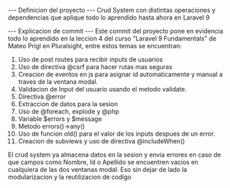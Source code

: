 --- Definicion del proyecto ---
Crud System con distintas operaciones y dependencias que aplique todo lo 
aprendido hasta ahora en Laravel 9
 
--- Explicacion de commit ---
Este commit del proyecto pone en evidencia todo lo aprendido
en la leccion 4 del curso "Laravel 9 Fundamentals" de Mateo Prigl
en Pluralsight, entre estos temas se encuentran:

1. Uso de post routes para recibir inputs de usuarios
2. Uso de directiva @csrf para hacer rutas mas seguras
3. Creacion de eventos en js para asignar id automaticamente y manual a traves de la ventana modal.
4. Validacion de Input del usuario usando el metodo validate.
5. Directiva @error
6. Extraccion de datos para la sesion
7. Uso de @foreach, explode y @php
8. Variable $errors y $message
9. Metodo errors()->any()
10. Uso de funcion old() para el valor de los inputs despues de un error.
11. Creacion de subviews y uso de directiva @includeWhen()

El crud system ya almacena datos en la sesion y envia errores en caso de que campos como
Nombre, Id o Apellido se encuentren vacios en cualquiera de las dos ventanas modal. Eso sin
dejar de lado la modularizacion y la reutilizacion de codigo